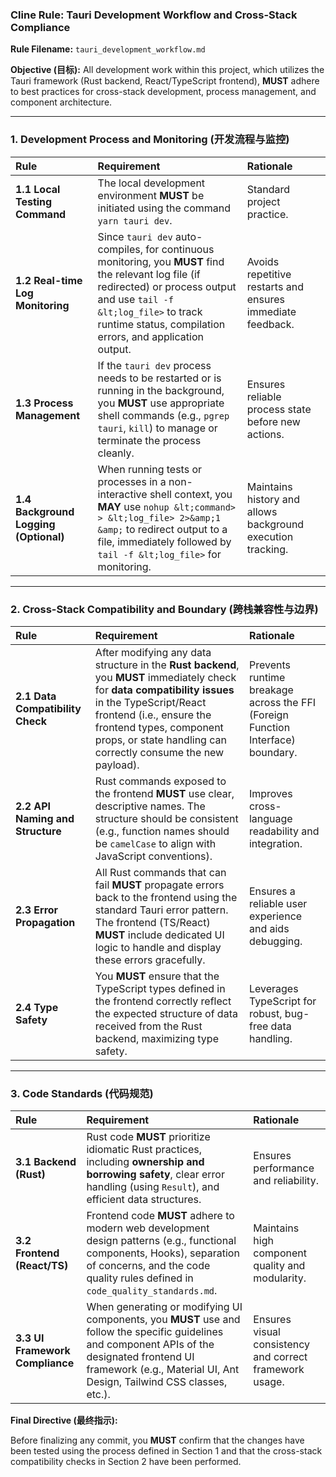 ### **Cline Rule: Tauri Development Workflow and Cross-Stack Compliance**

**Rule Filename:** `tauri_development_workflow.md`

**Objective (目标):**
All development work within this project, which utilizes the Tauri framework (Rust backend, React/TypeScript frontend), **MUST** adhere to best practices for cross-stack development, process management, and component architecture.

---

### **1. Development Process and Monitoring (开发流程与监控)**

| Rule | Requirement | Rationale |
| :--- | :--- | :--- |
| **1.1 Local Testing Command** | The local development environment **MUST** be initiated using the command `yarn tauri dev`. | Standard project practice. |
| **1.2 Real-time Log Monitoring** | Since `tauri dev` auto-compiles, for continuous monitoring, you **MUST** find the relevant log file (if redirected) or process output and use `tail -f &lt;log_file>` to track runtime status, compilation errors, and application output. | Avoids repetitive restarts and ensures immediate feedback. |
| **1.3 Process Management** | If the `tauri dev` process needs to be restarted or is running in the background, you **MUST** use appropriate shell commands (e.g., `pgrep tauri`, `kill`) to manage or terminate the process cleanly. | Ensures reliable process state before new actions. |
| **1.4 Background Logging (Optional)** | When running tests or processes in a non-interactive shell context, you **MAY** use `nohup &lt;command> > &lt;log_file> 2>&amp;1 &amp;` to redirect output to a file, immediately followed by `tail -f &lt;log_file>` for monitoring. | Maintains history and allows background execution tracking. |

---

### **2. Cross-Stack Compatibility and Boundary (跨栈兼容性与边界)**

| Rule | Requirement | Rationale |
| :--- | :--- | :--- |
| **2.1 Data Compatibility Check** | After modifying any data structure in the **Rust backend**, you **MUST** immediately check for **data compatibility issues** in the TypeScript/React frontend (i.e., ensure the frontend types, component props, or state handling can correctly consume the new payload). | Prevents runtime breakage across the FFI (Foreign Function Interface) boundary. |
| **2.2 API Naming and Structure** | Rust commands exposed to the frontend **MUST** use clear, descriptive names. The structure should be consistent (e.g., function names should be `camelCase` to align with JavaScript conventions). | Improves cross-language readability and integration. |
| **2.3 Error Propagation** | All Rust commands that can fail **MUST** propagate errors back to the frontend using the standard Tauri error pattern. The frontend (TS/React) **MUST** include dedicated UI logic to handle and display these errors gracefully. | Ensures a reliable user experience and aids debugging. |
| **2.4 Type Safety** | You **MUST** ensure that the TypeScript types defined in the frontend correctly reflect the expected structure of data received from the Rust backend, maximizing type safety. | Leverages TypeScript for robust, bug-free data handling. |

---

### **3. Code Standards (代码规范)**

| Rule | Requirement | Rationale |
| :--- | :--- | :--- |
| **3.1 Backend (Rust)** | Rust code **MUST** prioritize idiomatic Rust practices, including **ownership and borrowing safety**, clear error handling (using `Result`), and efficient data structures. | Ensures performance and reliability. |
| **3.2 Frontend (React/TS)** | Frontend code **MUST** adhere to modern web development design patterns (e.g., functional components, Hooks), separation of concerns, and the code quality rules defined in `code_quality_standards.md`. | Maintains high component quality and modularity. |
| **3.3 UI Framework Compliance** | When generating or modifying UI components, you **MUST** use and follow the specific guidelines and component APIs of the designated frontend UI framework (e.g., Material UI, Ant Design, Tailwind CSS classes, etc.). | Ensures visual consistency and correct framework usage. |

**Final Directive (最终指示):**

Before finalizing any commit, you **MUST** confirm that the changes have been tested using the process defined in Section 1 and that the cross-stack compatibility checks in Section 2 have been performed.
